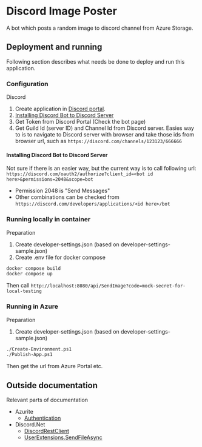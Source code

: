 # Discord Image Poster
A bot which posts a random image to discord channel from Azure Storage.

## Deployment and running

Following section describes what needs be done to deploy and run this
application.

### Configuration

Discord

  1. Create application in [Discord portal](https://discord.com/developers/applications).
  2. [Installing Discord Bot to Discord Server](README.md#installing-discord-bot-to-discord-server)
  3. Get Token from Discord Portal (Check the bot page)
  4. Get Guild Id (server ID) and Channel Id from Discord server. Easies way to is
  to navigate to Discord server with browser and take those ids from browser url,
  such as `https://discord.com/channels/123123/666666`

#### Installing Discord Bot to Discord Server

Not sure if there is an easier way, but the current way is to call following url:
`https://discord.com/oauth2/authorize?client_id=<bot id here>&permissions=2048&scope=bot`

  * Permission 2048 is "Send Messages"
  * Other combinations can be checked from `https://discord.com/developers/applications/<id here>/bot`

### Running locally in container
Preparation
 1. Create developer-settings.json (based on developer-settings-sample.json)
 1. Create .env file for docker compose

```bash
docker compose build
docker compose up
```
Then call `http://localhost:8080/api/SendImage?code=mock-secret-for-local-testing`

### Running in Azure

Preparation
 1. Create developer-settings.json (based on developer-settings-sample.json)

```bash
./Create-Environment.ps1
./Publish-App.ps1
```

Then get the url from Azure Portal etc.

## Outside documentation

Relevant parts of documentation

 * Azurite
   * [Authentication](https://learn.microsoft.com/en-us/azure/storage/common/storage-use-azurite?tabs=visual-studio%2Cblob-storage)
 * Discord.Net
   * [DiscordRestClient](https://docs.discordnet.dev/api/Discord.Rest.DiscordRestClient.html)
   * [UserExtensions.SendFileAsync](https://docs.discordnet.dev/api/Discord.UserExtensions.html#Discord_UserExtensions_SendFileAsync_Discord_IUser_Discord_FileAttachment_System_String_System_Boolean_Discord_Embed_Discord_RequestOptions_Discord_MessageComponent_Discord_Embed___)
